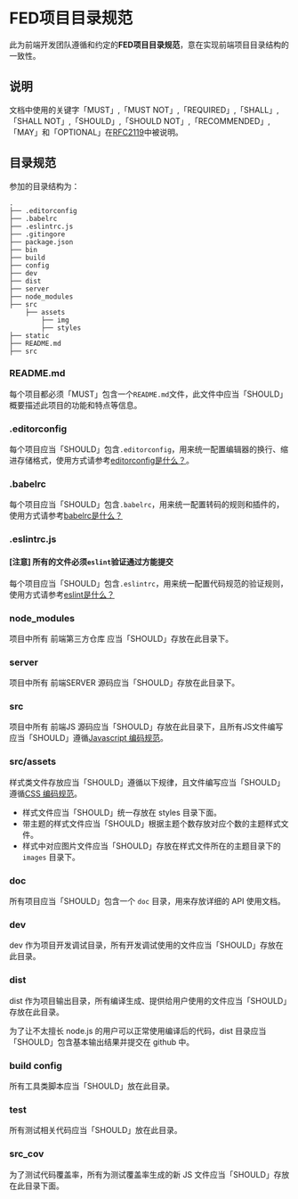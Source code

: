 FED项目目录规范
==========================

此为前端开发团队遵循和约定的**FED项目目录规范**，意在实现前端项目目录结构的一致性。

## 说明
文档中使用的关键字「MUST」,「MUST NOT」,「REQUIRED」,「SHALL」,「SHALL
NOT」,「SHOULD」,「SHOULD NOT」,「RECOMMENDED」,「MAY」和「OPTIONAL」在[RFC2119](http://oss.org.cn/man/develop/rfc/RFC2119.txt)中被说明。

## 目录规范

参加的目录结构为：

```
.
├── .editorconfig
├── .babelrc
├── .eslintrc.js
├── .gitingore
├── package.json
├── bin
├── build
├── config
├── dev
├── dist
├── server
├── node_modules
├── src
    ├── assets
        ├── img
        ├── styles
├── static
├── README.md
├── src
```

### README.md

每个项目都必须「MUST」包含一个`README.md`文件，此文件中应当「SHOULD」概要描述此项目的功能和特点等信息。

### .editorconfig

每个项目应当「SHOULD」包含`.editorconfig`，用来统一配置编辑器的换行、缩进存储格式，使用方式请参考[editorconfig是什么？](https://github.com/fex-team/styleguide/blob/master/editorconfig.md)。

### .babelrc

每个项目应当「SHOULD」包含`.babelrc`，用来统一配置转码的规则和插件的，使用方式请参考[babelrc是什么？](http://www.ruanyifeng.com/blog/2016/01/babel.html)

### .eslintrc.js

#### [注意] 所有的文件必须`eslint`验证通过方能提交

每个项目应当「SHOULD」包含`.eslintrc`，用来统一配置代码规范的验证规则，使用方式请参考[eslint是什么？](http://www.jianshu.com/p/2bcdce1dc8d4)


### node_modules

项目中所有 前端第三方仓库 应当「SHOULD」存放在此目录下。

### server

项目中所有 前端SERVER 源码应当「SHOULD」存放在此目录下。

### src

项目中所有 前端JS 源码应当「SHOULD」存放在此目录下，且所有JS文件编写应当「SHOULD」遵循[Javascript 编码规范](https://github.com/fex-team/styleguide/blob/master/javascript.md)。

### src/assets

样式类文件存放应当「SHOULD」遵循以下规律，且文件编写应当「SHOULD」遵循[CSS 编码规范](https://github.com/fex-team/styleguide/blob/master/css.md)。

* 样式文件应当「SHOULD」统一存放在 styles 目录下面。
* 带主题的样式文件应当「SHOULD」根据主题个数存放对应个数的主题样式文件。
* 样式中对应图片文件应当「SHOULD」存放在样式文件所在的主题目录下的 `images` 目录下。

### doc

所有项目应当「SHOULD」包含一个 `doc` 目录，用来存放详细的 API 使用文档。

### dev

dev 作为项目开发调试目录，所有开发调试使用的文件应当「SHOULD」存放在此目录。

### dist

dist 作为项目输出目录，所有编译生成、提供给用户使用的文件应当「SHOULD」存放在此目录。

为了让不太擅长 node.js 的用户可以正常使用编译后的代码，dist 目录应当「SHOULD」包含基本输出结果并提交在 github 中。

### build config

所有工具类脚本应当「SHOULD」放在此目录。

### test

所有测试相关代码应当「SHOULD」放在此目录。

### src_cov

为了测试代码覆盖率，所有为测试覆盖率生成的新 JS 文件应当「SHOULD」存放在此目录下面。
